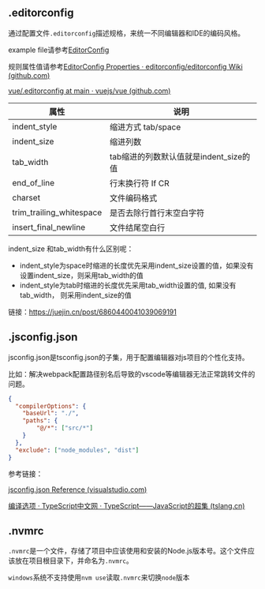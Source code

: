 ## .editorconfig

通过配置文件`.editorconfig`描述规格，来统一不同编辑器和IDE的编码风格。

example file请参考[EditorConfig](https://editorconfig.org/)

规则属性值请参考[EditorConfig Properties · editorconfig/editorconfig Wiki (github.com)](https://github.com/editorconfig/editorconfig/wiki/EditorConfig-Properties)

[vue/.editorconfig at main · vuejs/vue (github.com)](https://github.com/vuejs/vue/blob/main/.editorconfig)

| 属性                     | 说明                                   |
| ------------------------ | -------------------------------------- |
| indent_style             | 缩进方式 tab/space                     |
| indent_size              | 缩进列数                               |
| tab_width                | tab缩进的列数默认值就是indent_size的值 |
| end_of_line              | 行末换行符 If CR                       |
| charset                  | 文件编码格式                           |
| trim_trailing_whitespace | 是否去除行首行末空白字符               |
| insert_final_newline     | 文件结尾空白行                         |

indent_size 和tab_width有什么区别呢：

- indent_style为space时缩进的长度优先采用indent_size设置的值，如果没有设置indent_size，则采用tab_width的值
- indent_style为tab时缩进的长度优先采用tab_width设置的值, 如果没有tab_width， 则采用indent_size的值


链接：https://juejin.cn/post/6860440041039069191

## .jsconfig.json

jsconfig.json是tsconfig.json的子集，用于配置编辑器对js项目的个性化支持。

比如：解决webpack配置路径别名后导致的vscode等编辑器无法正常跳转文件的问题。

```json
{
  "compilerOptions": {
    "baseUrl": "./",
    "paths": {
        "@/*": ["src/*"]
    }
  },
  "exclude": ["node_modules", "dist"]
}
```

参考链接：

[jsconfig.json Reference (visualstudio.com)](https://code.visualstudio.com/docs/languages/jsconfig)

[编译选项 · TypeScript中文网 · TypeScript——JavaScript的超集 (tslang.cn)](https://www.tslang.cn/docs/handbook/compiler-options.html)

## .nvmrc

`.nvmrc`是一个文件，存储了项目中应该使用和安装的Node.js版本号。这个文件应该放在项目根目录下，并命名为`.nvmrc`。

`windows`系统不支持使用`nvm use`读取`.nvmrc`来切换`node`版本
